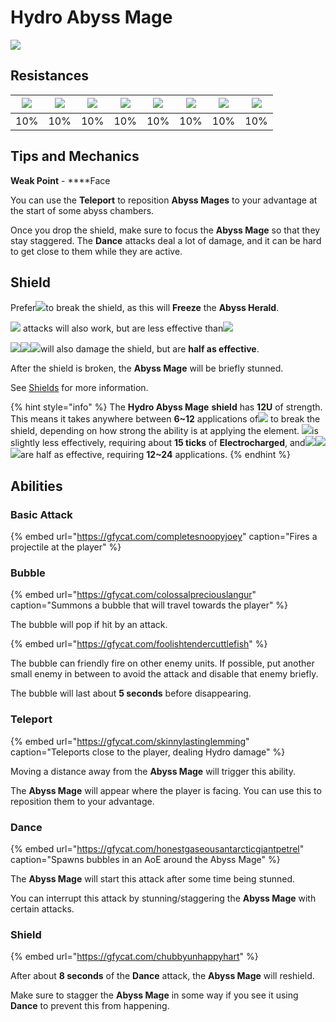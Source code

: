 # Hydro Abyss Mage

![](../../.gitbook/assets/abyss-mage-hydro-.jpg)

## Resistances

| ​​![](https://firebasestorage.googleapis.com/v0/b/gitbook-28427.appspot.com/o/assets%2F-MVAGyyACcSzyzfmgy7f%2Fsync%2F485abc41b72e4fb75fd6cf1b2c21d83a5da9a05c.png?generation=1615182625871961&alt=media) | ​​![](https://firebasestorage.googleapis.com/v0/b/gitbook-28427.appspot.com/o/assets%2F-MVAGyyACcSzyzfmgy7f%2Fsync%2F1a9d730812988c6cd8678f117630d179f689cee0.png?generation=1615182626544397&alt=media) | ​​![](https://firebasestorage.googleapis.com/v0/b/gitbook-28427.appspot.com/o/assets%2F-MVAGyyACcSzyzfmgy7f%2Fsync%2Fe0472b52c548a7162a648c191cad9b7bbdf4498b.png?generation=1615182626170812&alt=media) | ​​![](https://firebasestorage.googleapis.com/v0/b/gitbook-28427.appspot.com/o/assets%2F-MVAGyyACcSzyzfmgy7f%2Fsync%2Fa8efded210241d0c6764e2819b9c750deff8a6d4.png?generation=1615182626278065&alt=media) | ​​![](https://firebasestorage.googleapis.com/v0/b/gitbook-28427.appspot.com/o/assets%2F-MVAGyyACcSzyzfmgy7f%2Fsync%2F68e4777d7c38eb974be29d8260b1f52709a44a26.png?generation=1615182625284983&alt=media) | ​​![](https://firebasestorage.googleapis.com/v0/b/gitbook-28427.appspot.com/o/assets%2F-MVAGyyACcSzyzfmgy7f%2Fsync%2Fcb0b6d83e3899b9d4310fb78ce58ccad28b8c839.png?generation=1615182626007947&alt=media) | ​​![](https://firebasestorage.googleapis.com/v0/b/gitbook-28427.appspot.com/o/assets%2F-MVAGyyACcSzyzfmgy7f%2Fsync%2F347363c813f76f26b0c6c74df49012812f9fe690.png?generation=1615182625760905&alt=media) | ​​![](https://firebasestorage.googleapis.com/v0/b/gitbook-28427.appspot.com/o/assets%2F-MVAGyyACcSzyzfmgy7f%2Fsync%2F7db8ec0e8a47656e2367909ab5d65aa19effb930.png?generation=1615182626144273&alt=media) |
| :---: | :---: | :---: | :---: | :---: | :---: | :---: | :---: |
| 10% | 10% | 10% | 10% | 10% | 10% | 10% | 10% |

## Tips and Mechanics

**Weak Point** - ****Face

You can use the **Teleport** to reposition **Abyss Mages** to your advantage at the start of some abyss chambers.

Once you drop the shield, make sure to focus the **Abyss Mage** so that they stay staggered. The **Dance** attacks deal a lot of damage, and it can be hard to get close to them while they are active.

## Shield

Prefer![](../../.gitbook/assets/cryo_small.png)to break the shield, as this will **Freeze** the **Abyss Herald**.

![](../../.gitbook/assets/electro_small.png) attacks will also work, but are less effective than![](../../.gitbook/assets/cryo_small.png)

![](../../.gitbook/assets/pyro_small.png)![](../../.gitbook/assets/anemo_small.png)![](../../.gitbook/assets/geo_small.png)will also damage the shield, but are **half as effective**.

After the shield is broken, the **Abyss Mage** will be briefly stunned.

See [Shields](../../mechanics/shields.md) for more information.

{% hint style="info" %}
The **Hydro Abyss Mage** **shield** has **12U** of strength. This means it takes anywhere between **6~12** applications of![](../../.gitbook/assets/cryo_small.png) to break the shield, depending on how strong the ability is at applying the element. ![](../../.gitbook/assets/electro_small.png)is slightly less effectively, requiring about **15 ticks** of **Electrocharged**, and![](../../.gitbook/assets/pyro_small.png)![](../../.gitbook/assets/anemo_small.png)![](../../.gitbook/assets/geo_small.png)are half as effective, requiring **12~24** applications.
{% endhint %}

## Abilities

### Basic Attack

{% embed url="https://gfycat.com/completesnoopyjoey" caption="Fires a projectile at the player" %}

### Bubble

{% embed url="https://gfycat.com/colossalpreciouslangur" caption="Summons a bubble that will travel towards the player" %}

The bubble will pop if hit by an attack.

{% embed url="https://gfycat.com/foolishtendercuttlefish" %}

The bubble can friendly fire on other enemy units. If possible, put another small enemy in between to avoid the attack and disable that enemy briefly.

The bubble will last about **5 seconds** before disappearing.

### Teleport

{% embed url="https://gfycat.com/skinnylastinglemming" caption="Teleports close to the player, dealing Hydro damage" %}

Moving a distance away from the **Abyss Mage** will trigger this ability.

The **Abyss Mage** will appear where the player is facing. You can use this to reposition them to your advantage.

### Dance

{% embed url="https://gfycat.com/honestgaseousantarcticgiantpetrel" caption="Spawns bubbles in an AoE around the Abyss Mage" %}

The **Abyss Mage** will start this attack after some time being stunned.

You can interrupt this attack by stunning/staggering the **Abyss Mage** with certain attacks.

### Shield

{% embed url="https://gfycat.com/chubbyunhappyhart" %}

After about **8 seconds** of the **Dance** attack, the **Abyss Mage** will reshield.

Make sure to stagger the **Abyss Mage** in some way if you see it using **Dance** to prevent this from happening.

